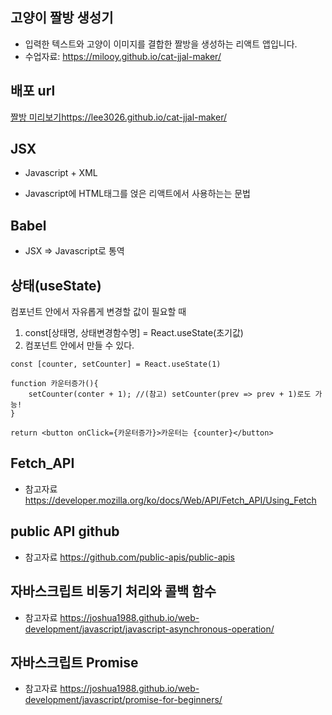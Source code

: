## 고양이 짤방 생성기

- 입력한 텍스트와 고양이 이미지를 결합한 짤방을 생성하는 리액트 앱입니다.
- 수업자료: <https://milooy.github.io/cat-jjal-maker/>

## 배포 url

[짤방 미리보기](https://lee3026.github.io/cat-jjal-maker/)<https://lee3026.github.io/cat-jjal-maker/>

## JSX

- Javascript + XML

- Javascript에 HTML태그를 얹은 리액트에서 사용하는는 문법

## Babel

- JSX => Javascript로 통역

## 상태(useState)

컴포넌트 안에서 자유롭게 변경할 값이 필요할 때

1. const[상태명, 상태변경함수명] = React.useState(초기값)
2. 컴포넌트 안에서 만들 수 있다.

```
const [counter, setCounter] = React.useState(1)

function 카운터증가(){
    setCounter(conter + 1); //(참고) setCounter(prev => prev + 1)로도 가능!
}

return <button onClick={카운터증가}>카운터는 {counter}</button>
```

## Fetch_API

- 참고자료
<https://developer.mozilla.org/ko/docs/Web/API/Fetch_API/Using_Fetch>

## public API github

- 참고자료
<https://github.com/public-apis/public-apis>


## 자바스크립트 비동기 처리와 콜백 함수

- 참고자료
<https://joshua1988.github.io/web-development/javascript/javascript-asynchronous-operation/>


## 자바스크립트 Promise

- 참고자료
<https://joshua1988.github.io/web-development/javascript/promise-for-beginners/>

